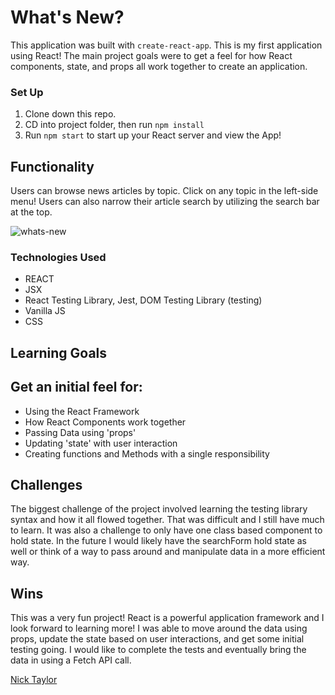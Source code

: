 # What's New?

This application was built with `create-react-app`.  This is my first application using React!  The main project goals were to get a feel for how React components, state, and props all work together to create an application.  

### Set Up

1. Clone down this repo.
2. CD into project folder, then run `npm install`
3. Run `npm start` to start up your React server and view the App!

## Functionality

Users can browse news articles by topic.  Click on any topic in the left-side menu!  Users can also narrow their article search by utilizing the search bar at the top.  

![whats-new](https://user-images.githubusercontent.com/44849120/81356805-55a7ba00-908f-11ea-9196-e08b1bbec350.gif)


### Technologies Used

* REACT
* JSX
* React Testing Library, Jest, DOM Testing Library (testing)
* Vanilla JS
* CSS



## Learning Goals

## Get an initial feel for:
* Using the React Framework
* How React Components work together
* Passing Data using 'props'
* Updating 'state' with user interaction
* Creating functions and Methods with a single responsibility



## Challenges

The biggest challenge of the project involved learning the testing library syntax and how it all flowed together.  That was difficult and I still have much to learn.  It was also a challenge to only have one class based component to hold state.  In the future I would likely have the searchForm hold state as well or think of a way to pass around and manipulate data in a more efficient way.

## Wins

This was a very fun project!  React is a powerful application framework and I look forward to learning more!  I was able to move around the data using props, update the state based on user interactions, and get some initial testing going.  I would like to complete the tests and eventually bring the data in using a Fetch API call.  


[Nick Taylor](https://github.com/nickstaylor)
